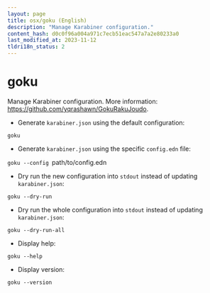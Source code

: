 ```yaml
---
layout: page
title: osx/goku (English)
description: "Manage Karabiner configuration."
content_hash: d0c0f96a004a971c7ecb51eac547a7a2e80233a0
last_modified_at: 2023-11-12
tldri18n_status: 2
---
```

# goku

Manage Karabiner configuration.
More information: <https://github.com/yqrashawn/GokuRakuJoudo>.

- Generate `karabiner.json` using the default configuration:

`goku`

- Generate `karabiner.json` using the specific `config.edn` file:

`goku --config `<span class="tldr-var badge badge-pill bg-dark-lm bg-white-dm text-white-lm text-dark-dm font-weight-bold">path/to/config.edn</span>

- Dry run the new configuration into `stdout` instead of updating `karabiner.json`:

`goku --dry-run`

- Dry run the whole configuration into `stdout` instead of updating `karabiner.json`:

`goku --dry-run-all`

- Display help:

`goku --help`

- Display version:

`goku --version`
